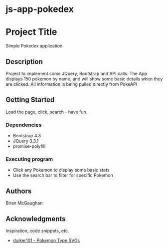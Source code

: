 # js-app-pokedex

# Project Title

Simple Pokedex application

## Description

Project to implement some JQuery, Bootstrap and API calls. The App displays 150 pokemon by name, and will show some basic details when they are clicked. All information is being pulled directly from PokeAPI

## Getting Started

Load the page, click, search - have fun.

### Dependencies

- Bootstrap 4.3
- JQuery 3.3.1
- promise-polyfill

### Executing program

- Click any Pokemon to display some basic stats
- Use the search bar to filter for specific Pokemon

## Authors

Brian McGaughan

## Acknowledgments

Inspiration, code snippets, etc.

- [duiker101 - Pokemon Type SVGs](https://github.com/duiker101/pokemon-type-svg-icons)
